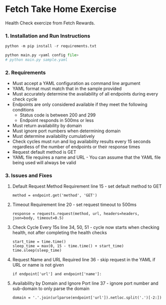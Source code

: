 # Fetch Take Home Exercise

Health Check exercize from Fetch Rewards.

### 1\. Installation and Run Instructions

```python
python -m pip install -r requirements.txt 
```

```python
python main.py <yaml config file>
# python main.py sample.yaml
```

### 2\. Requirements

- Must accept a YAML configuration as command line argument
- YAML format must match that in the sample provided
- Must accurately determine the availability of all endpoints during every check cycle
- Endpoints are only considered available if they meet the following conditions
    - Status code is between 200 and 299
    - Endpoint responds in 500ms or less
- Must return availability by domain
- Must ignore port numbers when determining domain
- Must determine availability cumulatively
- Check cycles must run and log availability results every 15 seconds regardless of the number of endpoints or their response times
- Request default method is GET
- YAML file requires a name and URL - You can assume that the YAML file being used will always be valid

### 3\. Issues and Fixes

1.  Default Request Method Requirement
    line 15 - set default method to GET
    ```
    method = endpoint.get('method', 'GET')
    ```

2.  Timeout Requirement
    line 20 - set request timeout to 500ms
    ```
    response = requests.request(method, url, headers=headers, json=body, timeout=0.5)
    ```

3.  Check Cycle Every 15s
    line 34, 50, 51 - cycle now starts when checking health, not after completing the health checks
    ```
    start_time = time.time()
    sleep_time = max(0, 15 - time.time() + start_time)
    time.sleep(sleep_time)
    ```

4.  Request Name and URL Required
    line 36 - skip request in the YAML if URL or name is not given
    ```
    if endpoint['url'] and endpoint['name']:
    ```

5.  Availability by Domain and Ignore Port
    line 37 - ignore port number and sub-domain to only parse the domain
    ```
    domain = '.'.join(urlparse(endpoint['url']).netloc.split('.')[-2:])
    ```
